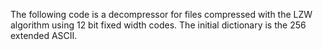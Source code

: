 The following code is a decompressor for files compressed with the LZW algorithm using 12 bit fixed width codes. The initial dictionary is the 256 extended ASCII.
